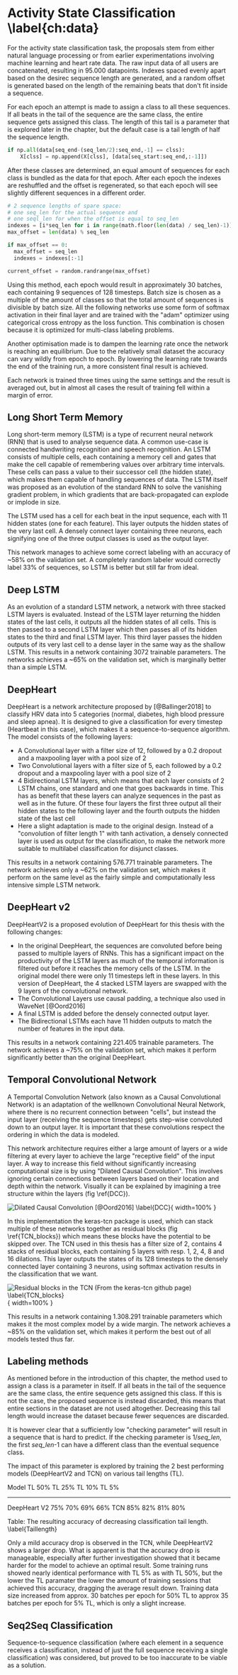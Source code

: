 
# Activity State Classification \label{ch:data}

For the activity state classification task, the proposals stem from either natural language processing or from earlier experimentations involving machine learning and heart rate data. The raw input data of all users are concatenated, resulting in 95.000 datapoints. Indexes spaced evenly apart based on the desirec sequence length are generated, and a random offset is generated based on the length of the remaining beats that don't fit inside a sequence. 

For each epoch an attempt is made to assign a class to all these sequences. If all beats in the tail of the sequence are the same class, the entire sequence gets assigned this class. The length of this tail is a parameter that is explored later in the chapter, but the default case is a tail length of half the sequence length.

```python
if np.all(data[seq_end-(seq_len/2):seq_end,-1] == clss):
 	X[clss] = np.append(X[clss], [data[seq_start:seq_end,:-1]])

```

After these classes are determined, an equal amount of sequences for each class is bundled as the data for that epoch. After each epoch the indexes are reshuffled and the offset is regenerated, so that each epoch will see slightly different sequences in a different order.


```python
# 2 sequence lengths of spare space: 
# one seq_len for the actual sequence and 
# one seql_len for when the offset is equal to seq_len
indexes = [i*seq_len for i in range(math.floor(len(data) / seq_len)-1)]
max_offset = len(data) % seq_len

if max_offset == 0:
  max_offset = seq_len
  indexes = indexes[:-1]

current_offset = random.randrange(max_offset)
```

Using this method, each epoch would result in approximately 30 batches, each containing 9 sequences of 128 timesteps. Batch size is chosen as a multiple of the amount of classes so that the total amount of sequences is divisible by batch size. All the following networks use some form of softmax activation in their final layer and are trained with the "adam" optimizer using categorical cross entropy as the loss function. This combination is chosen because it is optimized for multi-class labeling problems.

Another optimisation made is to dampen the learning rate once the network is reaching an equilibrium. Due to the relatively small dataset the accuracy can vary wildly from epoch to epoch. By lowering the learning rate towards the end of the training run, a more consistent final result is achieved.

Each network is trained three times using the same settings and the result is averaged out, but in almost all cases the result of training fell within a margin of error.

## Long Short Term Memory 

Long short-term memory (LSTM) is a type of recurrent neural network (RNN) that is used to analyse sequence data. A common use-case is connected handwriting recognition and speech recognition. An LSTM consists of multiple cells, each containing a memory cell and gates that make the cell capable of remembering values over arbitrary time intervals. These cells can pass a value to their successor cell (the hidden state), which makes them capable of handling sequences of data. The LSTM itself was proposed as an evolution of the standard RNN to solve the vanishing gradient problem, in which gradients that are back-propagated can explode or implode in size.

The LSTM used has a cell for each beat in the input sequence, each with 11 hidden states (one for each feature). This layer outputs the hidden states of the very last cell. A densely connect layer containing three neurons, each signifying one of the three output classes is used as the output layer.

This network manages to achieve some correct labeling with an accuracy of \~58\% on the validation set. A completely random labeler would correctly label 33\% of sequences, so LSTM is better but still far from ideal.

<!-- \~60\% on the training set and -->

## Deep LSTM

As an evolution of a standard LSTM network, a network with three stacked LSTM layers is evaluated. Instead of the LSTM layer returning the hidden states of the last cells, it outputs all the hidden states of all cells. This is then passed to a second LSTM layer which then passes all of its hidden states to the third and final LSTM layer. This third layer passes the hidden outputs of its very last cell to a dense layer in the same way as the shallow LSTM. This results in a network containing 3072 trainable parameters. The networks achieves a \~65\% on the validation set, which is marginally better than a simple LSTM.

<!-- \~63\% accuracy on the training set and  -->

## DeepHeart

DeepHeart is a network architecture proposed by [@Ballinger2018] to classify HRV data into 5 categories (normal, diabetes, high blood pressure and sleep apnea). It is designed to give a classification for every timestep (Heartbeat in this case), which makes it a sequence-to-sequence algorithm. The model consists of the following layers:

 - A Convolutional layer with a filter size of 12, followed by a 0.2 dropout and a maxpooling layer with a pool size of 2
 - Two Convolutional layers with a filter size of 5, each followed by a 0.2 dropout and a maxpooling layer with a pool size of 2
 - 4 Bidirectional LSTM layers, which means that each layer consists of 2 LSTM chains, one standard and one that goes backwards in time. This has as benefit that these layers can analyze sequences in the past as well as in the future. Of these four layers the first three output all their hidden states to the following layer and the fourth outputs the hidden state of the last cell
 - Here a slight adaptation is made to the original design. Instead of a "convolution of filter length 1" with tanh activation, a densely connected layer is used as output for the classification, to make the network more suitable to multilabel classification for disjunct classes.

This results in a network containing 576.771 trainable parameters. The network achieves only a \~62\% on the validation set, which makes it perform on the same level as the fairly simple and computationally less intensive simple LSTM network.

<!-- \~60\% accuracy on the training set and -->

## DeepHeart v2

DeepHeartV2 is a proposed evolution of DeepHeart for this thesis with the following changes:

 - In the original DeepHeart, the sequences are convoluted before being passed to multiple layers of RNNs. This has a significant impact on the productivity of the LSTM layers as much of the temporal information is filtered out before it reaches the memory cells of the LSTM. In the original model there were only 11 timesteps left in these layers. In this version of DeepHeart, the 4 stacked LSTM layers are swapped with the 9 layers of the convolutional network.
 - The Convolutional Layers use causal padding, a technique also used in WaveNet [@Oord2016]
 - A final LSTM is added before the densely connected output layer.
 - The Bidirectional LSTMs each have 11 hidden outputs to match the number of features in the input data.

This results in a network containing 221.405 trainable parameters. The network achieves a \~75\% on the validation set, which makes it perform significantly better than the original DeepHeart.

<!-- \~80\% accuracy on the training set and -->

## Temporal Convolutional Network

A Temportal Convolution Network (also known as a Causal Convolutional Network) is an adaptation of the wellknown Convolutional Neural Network, where there is no recurrent connection between "cells", but instead the input layer (receiving the sequence timesteps) gets step-wise convoluted down to an output layer. It is important that these convolutions respect the ordering in which the data is modeled.

This network architecture requires either a large amount of layers or a wide filtering at every layer to achieve the large "receptive field" of the input layer. A way to increase this field without significantly increasing computational size is by using "Dilated Causal Convolution". This involves ignoring certain connections between layers based on their location and depth within the network. Visually it can be explained by imagining a tree structure within the layers (fig \ref{DCC}). 

![Dilated Causal Convolution [@Oord2016] \label{DCC}](source/figures/DilutedCuasalCN.png){ width=100% }

In this implementation the keras-tcn package is used, which can stack multiple of these networks together as residual blocks (fig \ref{TCN_blocks}) which means these blocks have the potential to be skipped over. The TCN used in this thesis has a filter size of 2, contains 4 stacks of residual blocks, each containing 5 layers with resp. 1, 2, 4, 8 and 16 dilations. This layer outputs the states of its 128 timesteps to the densely connected layer containing 3 neurons, using softmax activation results in the classification that we want.

![Residual blocks in the TCN (From the keras-tcn github page) \label{TCN_blocks}](source/figures/TCN_blocks.jpg){ width=100% }

This results in a network containing 1.308.291 trainable parameters which makes it the most complex model by a wide margin. The network achieves a \~85\% on the validation set, which makes it perform the best out of all models tested thus far.

<!-- \~80\% accuracy on the training set -->

## Labeling methods

As mentioned before in the introduction of this chapter, the method used to assign a class is a parameter in itself. If all beats in the tail of the sequence are the same class, the entire sequence gets assigned this class. If this is not the case, the proposed sequence is instead discarded, this means that entire sections in the dataset are not used altogether. Decreasing this tail length would increase the dataset because fewer sequences are discarded.

It is however clear that a sufficiently low "checking parameter" will result in a sequence that is hard to predict. If the checking parameter is 1/_seq\_len_, the first _seq\_len_-1 can have a different class than the eventual sequence class.

The impact of this parameter is explored by training the 2 best performing models (DeepHeartV2 and TCN) on various tail lengths (TL).


Model          TL 50%      TL 25%         TL 10%       TL 5%
-----          ------      ------         ------       -----
DeepHeart V2   75%         70%            69%          66%
TCN            85%         82%            81%          80%


Table: The resulting accuracy of decreasing classification tail length. \label{Taillength}

Only a mild accuracy drop is observed in the TCN, while DeepHeartV2 shows a larger drop. What is apparent is that the accuracy drop is manageable, especially after further investigation showed that it became harder for the model to achieve an optimal result. Some training runs showed nearly identical performance with TL 5% as with TL 50%, but the lower the TL paramater the lower the amount of training sessions that achieved this accuracy, dragging the average result down. Training data size increased from approx. 30 batches per epoch for 50% TL to approx 35 batches per epoch for 5% TL, which is only a slight increase.


## Seq2Seq Classification

Sequence-to-sequence classification (where each element in a sequence receives a classification, instead of just the full sequence receiving a single classification) was considered, but proved to be too inaccurate to be viable as a solution.